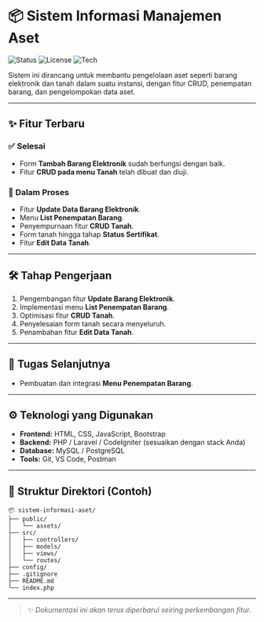 # 📦 Sistem Informasi Manajemen Aset

![Status](https://img.shields.io/badge/status-in%20progress-yellow)
![License](https://img.shields.io/badge/license-MIT-blue)
![Tech](https://img.shields.io/badge/tech-stack-blueviolet)

Sistem ini dirancang untuk membantu pengelolaan aset seperti barang elektronik dan tanah dalam suatu instansi, dengan fitur CRUD, penempatan barang, dan pengelompokan data aset.

---

## ✨ Fitur Terbaru

### ✅ Selesai

- Form **Tambah Barang Elektronik** sudah berfungsi dengan baik.
- Fitur **CRUD pada menu Tanah** telah dibuat dan diuji.

### 🚧 Dalam Proses

- Fitur **Update Data Barang Elektronik**.
- Menu **List Penempatan Barang**.
- Penyempurnaan fitur **CRUD Tanah**.
- Form tanah hingga tahap **Status Sertifikat**.
- Fitur **Edit Data Tanah**.

---

## 🛠️ Tahap Pengerjaan

1. Pengembangan fitur **Update Barang Elektronik**.
2. Implementasi menu **List Penempatan Barang**.
3. Optimisasi fitur **CRUD Tanah**.
4. Penyelesaian form tanah secara menyeluruh.
5. Penambahan fitur **Edit Data Tanah**.

---

## 📌 Tugas Selanjutnya

- Pembuatan dan integrasi **Menu Penempatan Barang**.

---

## ⚙️ Teknologi yang Digunakan

- **Frontend:** HTML, CSS, JavaScript, Bootstrap
- **Backend:** PHP / Laravel / CodeIgniter (sesuaikan dengan stack Anda)
- **Database:** MySQL / PostgreSQL
- **Tools:** Git, VS Code, Postman

---

## 📁 Struktur Direktori (Contoh)

```
📦 sistem-informasi-aset/
├── public/
│   └── assets/
├── src/
│   ├── controllers/
│   ├── models/
│   ├── views/
│   └── routes/
├── config/
├── .gitignore
├── README.md
└── index.php
```

---

> ✨ _Dokumentasi ini akan terus diperbarui seiring perkembangan fitur._
